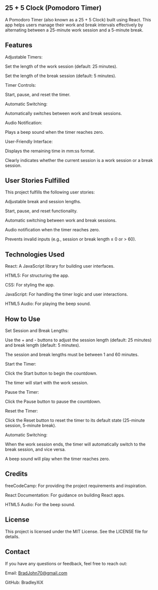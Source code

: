 ## 25 + 5 Clock (Pomodoro Timer)
A Pomodoro Timer (also known as a 25 + 5 Clock) built using React. This app helps users manage their work and break intervals effectively by alternating between a 25-minute work session and a 5-minute break.

## Features
Adjustable Timers:

Set the length of the work session (default: 25 minutes).

Set the length of the break session (default: 5 minutes).

Timer Controls:

Start, pause, and reset the timer.

Automatic Switching:

Automatically switches between work and break sessions.

Audio Notification:

Plays a beep sound when the timer reaches zero.

User-Friendly Interface:

Displays the remaining time in mm:ss format.

Clearly indicates whether the current session is a work session or a break session.

## User Stories Fulfilled
This project fulfills the following user stories:

Adjustable break and session lengths.

Start, pause, and reset functionality.

Automatic switching between work and break sessions.

Audio notification when the timer reaches zero.

Prevents invalid inputs (e.g., session or break length ≤ 0 or > 60).

## Technologies Used
React: A JavaScript library for building user interfaces.

HTML5: For structuring the app.

CSS: For styling the app.

JavaScript: For handling the timer logic and user interactions.

HTML5 Audio: For playing the beep sound.

## How to Use
Set Session and Break Lengths:

Use the + and - buttons to adjust the session length (default: 25 minutes) and break length (default: 5 minutes).

The session and break lengths must be between 1 and 60 minutes.

Start the Timer:

Click the Start button to begin the countdown.

The timer will start with the work session.

Pause the Timer:

Click the Pause button to pause the countdown.

Reset the Timer:

Click the Reset button to reset the timer to its default state (25-minute session, 5-minute break).

Automatic Switching:

When the work session ends, the timer will automatically switch to the break session, and vice versa.

A beep sound will play when the timer reaches zero.


## Credits
freeCodeCamp: For providing the project requirements and inspiration.

React Documentation: For guidance on building React apps.

HTML5 Audio: For the beep sound.

## License
This project is licensed under the MIT License. See the LICENSE file for details.


## Contact
If you have any questions or feedback, feel free to reach out:

Email: BradJohn70@gmail.com

GitHub: BradleyXiX

